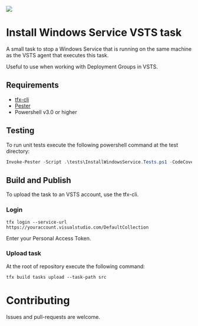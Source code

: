 ![](https://stonepagamentos.visualstudio.com/_apis/public/build/definitions/cbfd0924-0dfc-4480-94df-7a12315920f0/220/badge)
# Install Windows Service VSTS task
A small task to stop a Windows Service that is running on the same machine as the VSTS agent that executes this task.

Useful to use when working with Deployment Groups in VSTS.

## Requirements
- [tfx-cli](https://github.com/Microsoft/tfs-cli)
- [Pester](https://github.com/pester/Pester)
- Powershell v3.0 or higher

## Testing

To run unit tests execute the following powershell command at the test directory:

``` powershell
Invoke-Pester -Script .\tests\InstallWindowsService.Tests.ps1 -CodeCoverage .\InstallWindowsService.ps1
```

## Build and Publish

To upload the task to an VSTS account, use the tfx-cli.

### Login
```
tfx login --service-url https://youraccount.visualstudio.com/DefaultCollection
```
Enter your Personal Access Token.

### Upload task

At the root of repository execute the following command:

```
tfx build tasks upload --task-path src
```

# Contributing

Issues and pull-requests are welcome.
